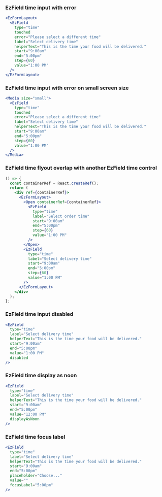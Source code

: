 ### EzField time input with error

```jsx
<EzFormLayout>
  <EzField
    type="time"
    touched
    error="Please select a different time"
    label="Select delivery time"
    helperText="This is the time your food will be delivered."
    start="9:00am"
    end="5:00pm"
    step={60}
    value="1:00 PM"
  />
</EzFormLayout>
```

### EzField time input with error on small screen size

```jsx
<Media size="small">
  <EzField
    type="time"
    touched
    error="Please select a different time"
    label="Select delivery time"
    helperText="This is the time your food will be delivered."
    start="9:00am"
    end="5:00pm"
    step={60}
    value="1:00 PM"
  />
</Media>
```

### EzField time flyout overlap with another EzField time control

```jsx
() => {
  const containerRef = React.createRef();
  return (
    <div ref={containerRef}>
      <EzFormLayout>
        <Open containerRef={containerRef}>
          <EzField
            type="time"
            label="Select order time"
            start="9:00am"
            end="5:00pm"
            step={60}
            value="1:00 PM"
          />
        </Open>
        <EzField
          type="time"
          label="Select delivery time"
          start="9:00am"
          end="5:00pm"
          step={60}
          value="1:00 PM"
        />
      </EzFormLayout>
    </div>
  );
};
```

### EzField time input disabled

```jsx
<EzField
  type="time"
  label="Select delivery time"
  helperText="This is the time your food will be delivered."
  start="9:00am"
  end="5:00pm"
  value="1:00 PM"
  disabled
/>
```

### EzField time display as noon

```jsx
<EzField
  type="time"
  label="Select delivery time"
  helperText="This is the time your food will be delivered."
  start="9:00am"
  end="5:00pm"
  value="12:00 PM"
  displayAsNoon
/>
```

### EzField time focus label

```jsx
<EzField
  type="time"
  label="Select delivery time"
  helperText="This is the time your food will be delivered."
  start="9:00am"
  end="5:00pm"
  placeholder="Choose..."
  value=""
  focusLabel="5:00pm"
/>
```

